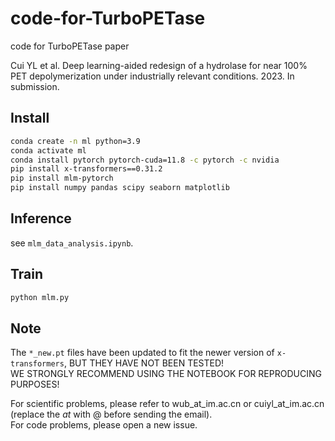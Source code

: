 # code-for-TurboPETase

code for TurboPETase paper

Cui YL et al. Deep learning-aided redesign of a hydrolase for near 100% PET depolymerization under industrially relevant conditions. 2023. In submission.

## Install

```bash
conda create -n ml python=3.9
conda activate ml
conda install pytorch pytorch-cuda=11.8 -c pytorch -c nvidia
pip install x-transformers==0.31.2 
pip install mlm-pytorch
pip install numpy pandas scipy seaborn matplotlib
```

## Inference

see `mlm_data_analysis.ipynb`.

## Train

```bash
python mlm.py
```

## Note

The `*_new.pt` files have been updated to fit the newer version of `x-transformers`, BUT THEY HAVE NOT BEEN TESTED!  
WE STRONGLY RECOMMEND USING THE NOTEBOOK FOR REPRODUCING PURPOSES!

For scientific problems, please refer to wub_at_im.ac.cn or cuiyl_at_im.ac.cn (replace the _at_ with @ before sending the email).  
For code problems, please open a new issue.